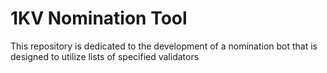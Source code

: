 # 1KV Nomination Tool
<p>
This repository is dedicated to the development of a nomination bot that is designed to utilize lists of specified validators
</p>
<h1>

</h1>